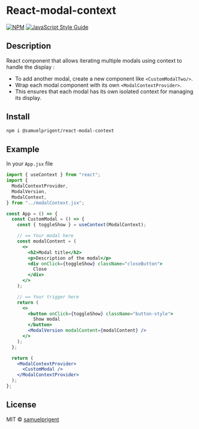 # React-modal-context

[![NPM](https://img.shields.io/npm/v/modal-library.svg)](https://www.npmjs.com/package/modal-library) [![JavaScript Style Guide](https://img.shields.io/badge/code_style-standard-brightgreen.svg)](https://standardjs.com)

## Description

React component that allows iterating multiple modals using context to handle the display :

- To add another modal, create a new component like `<CustomModalTwo/>`.
- Wrap each modal component with its own `<ModalContextProvider>`.
- This ensures that each modal has its own isolated context for managing its display.

## Install

```bash
npm i @samuelprigent/react-modal-context
```

## Example

In your `App.jsx` file

```jsx
import { useContext } from "react";
import {
  ModalContextProvider,
  ModalVersion,
  ModalContext,
} from "../modalContext.jsx";

const App = () => {
  const CustomModal = () => {
    const { toggleShow } = useContext(ModalContext);

    // == Your modal here
    const modalContent = (
      <>
        <h2>Modal title</h2>
        <p>Description of the modal</p>
        <div onClick={toggleShow} className="closeButton">
          Close
        </div>
      </>
    );

    // == Your trigger here
    return (
      <>
        <button onClick={toggleShow} className="button-style">
          Show modal
        </button>
        <ModalVersion modalContent={modalContent} />
      </>
    );
  };

  return (
    <ModalContextProvider>
      <CustomModal />
    </ModalContextProvider>
  );
};
```

## License

MIT © [samuelprigent](https://github.com/samuelprigent)
